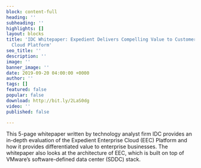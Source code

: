 ```yaml
---
block: content-full
heading: ''
subheading: ''
highlights: []
layout: blocks
title: 'IDC Whitepaper: Expedient Delivers Compelling Value to Customers with Enterprise
  Cloud Platform'
seo_title: ''
description: ''
image: ''
banner_image: ''
date: 2019-09-20 04:00:00 +0000
author: ''
tags: []
featured: false
popular: false
download: http://bit.ly/2LaS0dg
video: ''
published: false

---
```

This 5-page whitepaper written by technology analyst firm IDC provides an in-depth evaluation of the Expedient Enterprise Cloud (EEC) Platform and how it provides differentiated value to enterprise businesses. The whitepaper also looks at the architecture of EEC, which is built on top of VMware’s software-defined data center (SDDC) stack.